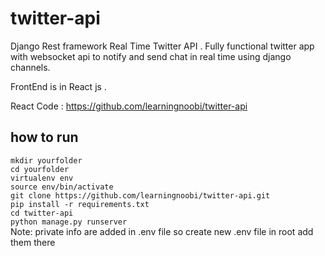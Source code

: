 # twitter-api
Django Rest framework Real Time Twitter API . Fully functional twitter app with websocket api to notify and send chat in real time using django channels.

FrontEnd is in React js . 

React Code : https://github.com/learningnoobi/twitter-api
## how to run
`mkdir yourfolder` </br>
`cd yourfolder` </br>
`virtualenv env`</br> 
`source env/bin/activate`</br>
`git clone https://github.com/learningnoobi/twitter-api.git` </br>
`pip install -r requirements.txt`</br>
`cd twitter-api`</br>
`python manage.py runserver`</br>
Note: private info are added in .env file so create new .env file in root add them there
